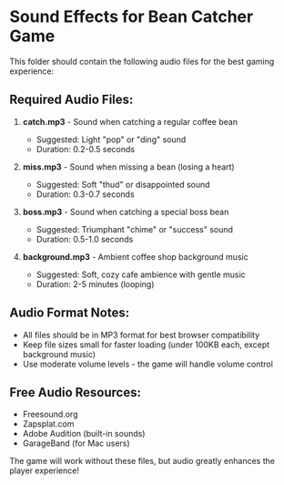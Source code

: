 # Sound Effects for Bean Catcher Game

This folder should contain the following audio files for the best gaming experience:

## Required Audio Files:

1. **catch.mp3** - Sound when catching a regular coffee bean
   - Suggested: Light "pop" or "ding" sound
   - Duration: 0.2-0.5 seconds

2. **miss.mp3** - Sound when missing a bean (losing a heart)
   - Suggested: Soft "thud" or disappointed sound
   - Duration: 0.3-0.7 seconds

3. **boss.mp3** - Sound when catching a special boss bean
   - Suggested: Triumphant "chime" or "success" sound
   - Duration: 0.5-1.0 seconds

4. **background.mp3** - Ambient coffee shop background music
   - Suggested: Soft, cozy cafe ambience with gentle music
   - Duration: 2-5 minutes (looping)

## Audio Format Notes:
- All files should be in MP3 format for best browser compatibility
- Keep file sizes small for faster loading (under 100KB each, except background music)
- Use moderate volume levels - the game will handle volume control

## Free Audio Resources:
- Freesound.org
- Zapsplat.com
- Adobe Audition (built-in sounds)
- GarageBand (for Mac users)

The game will work without these files, but audio greatly enhances the player experience!
